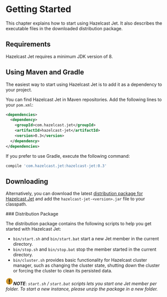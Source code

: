 # Getting Started

This chapter explains how to start using Hazelcast Jet. It also describes the executable files in the downloaded distribution package.

## Requirements

Hazelcast Jet requires a minimum JDK version of 8.


## Using Maven and Gradle

The easiest way to start using Hazelcast Jet is to add it as a dependency to your
project.


You can find Hazelcast Jet in Maven repositories. Add the following lines to your `pom.xml`:

```xml
<dependencies>
  <dependency>
    <groupId>com.hazelcast.jet</groupId>
    <artifactId>hazelcast-jet</artifactId>
    <version>0.3</version>
  </dependency>
</dependencies>
```

If you prefer to use Gradle, execute the following command:

```groovy
compile 'com.hazelcast.jet:hazelcast-jet:0.3'
```

## Downloading

Alternatively, you can download the latest [distribution package for Hazelcast Jet](http://jet.hazelcast.org/download/)
and add the `hazelcast-jet-<version>.jar` file to your classpath.

### Distribution Package

The distribution package contains the following scripts to help you get started
with Hazelcast Jet:

* `bin/start.sh` and `bin/start.bat` start a new Jet member in the
current directory.
* `bin/stop.sh` and `bin/stop.bat` stop the member started in the
current directory.
* `bin/cluster.sh` provides basic functionality for Hazelcast cluster
manager, such as changing the cluster state, shutting down the cluster or
forcing the cluster to clean its persisted data.

![Note](images/NoteSmall.jpg)***NOTE***: *`start.sh` / `start.bat` scripts lets you start one Jet member per
folder. To start a new instance, please unzip the package in a new folder.*
